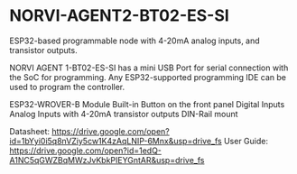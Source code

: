 # NORVI-AGENT2-BT02-ES-SI
ESP32-based programmable node with 4-20mA analog inputs, and transistor outputs.

NORVI AGENT 1-BT02-ES-SI has a mini USB Port for serial connection with the SoC for programming. 
Any ESP32-supported programming IDE can be used to program the controller.

ESP32-WROVER-B Module
Built-in Button on the front panel
Digital Inputs
Analog Inputs with 4-20mA
transistor outputs
DIN-Rail mount

Datasheet:   https://drive.google.com/open?id=1bYyi0i5q8nVZiy5cw1K4zAqLNIP-6Mnx&usp=drive_fs
User Guide:  https://drive.google.com/open?id=1edQ-A1NC5qGWZBqMWzJvKbkPIEYGntAR&usp=drive_fs
